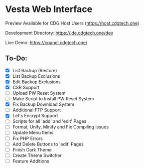 # Vesta Web Interface

Preview Available for CDG Host Users (https://host.cdgtech.one)

Development Directory: https://ide.cdgtech.one/dev

Live Demo: https://cpanel.cdgtech.one/

## To-Do:
- [X] List Backup (Restore)
- [X] List Backup Exclusions
- [X] Edit Backup Exclusions
- [X] CSR Support
- [ ] Upload PW Reset System
- [ ] Make Script to Install PW Reset System
- [X] Fix Backup Download System
- [ ] Additional FTP Support
- [X] Let's Encrypt Support
- [ ] Scripts for all 'add' and 'edit' Pages
- [ ] Format, Unify, Minify and Fix Compiling Issues
- [ ] Update Menu Items
- [ ] Fix PHP Errors
- [ ] Add Delete Buttons to 'edit' Pages
- [ ] Finish Dark Theme
- [ ] Create Theme Switcher
- [ ] Feature Additions
